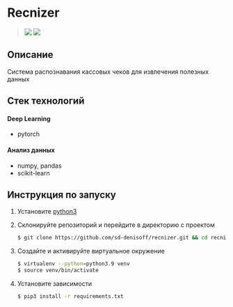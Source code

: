 # Recnizer

> [![](https://img.shields.io/badge/ML-Иван%20Добросовестнов-green)](https://t.me/ivankot13 'telegram')
> [![](https://img.shields.io/badge/ML&DevOps-Степан%20Денисов-blue)](https://t.me/sd_denisoff 'telegram')

## Описание

Система распознавания кассовых чеков для извлечения полезных данных

## Стек технологий

#### Deep Learning

- pytorch

#### Анализ данных

- numpy, pandas
- scikit-learn

## Инструкция по запуску

1. Установите [python3](https://www.python.org/)

2. Склонируйте репозиторий и перейдите в директорию с проектом
   ```bash
   $ git clone https://github.com/sd-denisoff/recnizer.git && cd recnizer
   ```

3. Создайте и активируйте виртуальное окружение
   ```bash
   $ virtualenv --python=python3.9 venv
   $ source venv/bin/activate
   ```

4. Установите зависимости
   ```bash
   $ pip3 install -r requirements.txt
   ```
